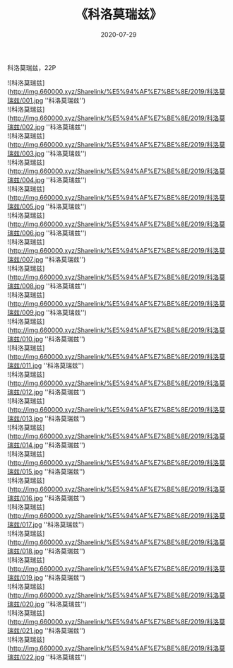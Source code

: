 ﻿---
layout: post
title:  《科洛莫瑞兹》
date:   2020-07-29
img: http://img.660000.xyz/Sharelink/%E5%94%AF%E7%BE%8E/2019/科洛莫瑞兹/000.jpg
categories: [美女, 清纯, 唯美]
---

科洛莫瑞兹，22P

![科洛莫瑞兹](http://img.660000.xyz/Sharelink/%E5%94%AF%E7%BE%8E/2019/科洛莫瑞兹/001.jpg ''科洛莫瑞兹'') <br>
![科洛莫瑞兹](http://img.660000.xyz/Sharelink/%E5%94%AF%E7%BE%8E/2019/科洛莫瑞兹/002.jpg ''科洛莫瑞兹'') <br>
![科洛莫瑞兹](http://img.660000.xyz/Sharelink/%E5%94%AF%E7%BE%8E/2019/科洛莫瑞兹/003.jpg ''科洛莫瑞兹'') <br>
![科洛莫瑞兹](http://img.660000.xyz/Sharelink/%E5%94%AF%E7%BE%8E/2019/科洛莫瑞兹/004.jpg ''科洛莫瑞兹'') <br>
![科洛莫瑞兹](http://img.660000.xyz/Sharelink/%E5%94%AF%E7%BE%8E/2019/科洛莫瑞兹/005.jpg ''科洛莫瑞兹'') <br>
![科洛莫瑞兹](http://img.660000.xyz/Sharelink/%E5%94%AF%E7%BE%8E/2019/科洛莫瑞兹/006.jpg ''科洛莫瑞兹'') <br>
![科洛莫瑞兹](http://img.660000.xyz/Sharelink/%E5%94%AF%E7%BE%8E/2019/科洛莫瑞兹/007.jpg ''科洛莫瑞兹'') <br>
![科洛莫瑞兹](http://img.660000.xyz/Sharelink/%E5%94%AF%E7%BE%8E/2019/科洛莫瑞兹/008.jpg ''科洛莫瑞兹'') <br>
![科洛莫瑞兹](http://img.660000.xyz/Sharelink/%E5%94%AF%E7%BE%8E/2019/科洛莫瑞兹/009.jpg ''科洛莫瑞兹'') <br>
![科洛莫瑞兹](http://img.660000.xyz/Sharelink/%E5%94%AF%E7%BE%8E/2019/科洛莫瑞兹/010.jpg ''科洛莫瑞兹'') <br>
![科洛莫瑞兹](http://img.660000.xyz/Sharelink/%E5%94%AF%E7%BE%8E/2019/科洛莫瑞兹/011.jpg ''科洛莫瑞兹'') <br>
![科洛莫瑞兹](http://img.660000.xyz/Sharelink/%E5%94%AF%E7%BE%8E/2019/科洛莫瑞兹/012.jpg ''科洛莫瑞兹'') <br>
![科洛莫瑞兹](http://img.660000.xyz/Sharelink/%E5%94%AF%E7%BE%8E/2019/科洛莫瑞兹/013.jpg ''科洛莫瑞兹'') <br>
![科洛莫瑞兹](http://img.660000.xyz/Sharelink/%E5%94%AF%E7%BE%8E/2019/科洛莫瑞兹/014.jpg ''科洛莫瑞兹'') <br>
![科洛莫瑞兹](http://img.660000.xyz/Sharelink/%E5%94%AF%E7%BE%8E/2019/科洛莫瑞兹/015.jpg ''科洛莫瑞兹'') <br>
![科洛莫瑞兹](http://img.660000.xyz/Sharelink/%E5%94%AF%E7%BE%8E/2019/科洛莫瑞兹/016.jpg ''科洛莫瑞兹'') <br>
![科洛莫瑞兹](http://img.660000.xyz/Sharelink/%E5%94%AF%E7%BE%8E/2019/科洛莫瑞兹/017.jpg ''科洛莫瑞兹'') <br>
![科洛莫瑞兹](http://img.660000.xyz/Sharelink/%E5%94%AF%E7%BE%8E/2019/科洛莫瑞兹/018.jpg ''科洛莫瑞兹'') <br>
![科洛莫瑞兹](http://img.660000.xyz/Sharelink/%E5%94%AF%E7%BE%8E/2019/科洛莫瑞兹/019.jpg ''科洛莫瑞兹'') <br>
![科洛莫瑞兹](http://img.660000.xyz/Sharelink/%E5%94%AF%E7%BE%8E/2019/科洛莫瑞兹/020.jpg ''科洛莫瑞兹'') <br>
![科洛莫瑞兹](http://img.660000.xyz/Sharelink/%E5%94%AF%E7%BE%8E/2019/科洛莫瑞兹/021.jpg ''科洛莫瑞兹'') <br>
![科洛莫瑞兹](http://img.660000.xyz/Sharelink/%E5%94%AF%E7%BE%8E/2019/科洛莫瑞兹/022.jpg ''科洛莫瑞兹'') <br>
